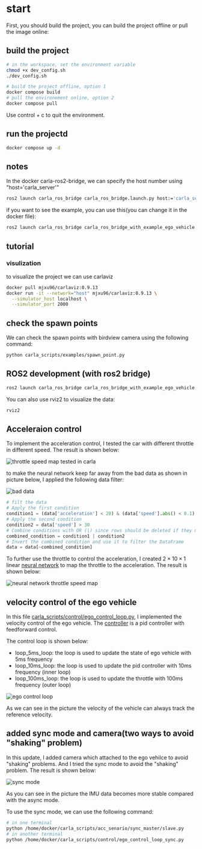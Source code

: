 # start

First, you should build the project, you can build the project offline or pull the image online:

## build the project

```bash
# in the workspace, set the environment variable
chmod +x dev_config.sh
./dev_config.sh

# build the project offline, option 1
docker compose build
# pull the environement online, option 2
docker compose pull
```

Use control + c to quit the environment.

## run the projectd

```bash
docker compose up -d
```

## notes

In the docker carla-ros2-bridge, we can specify the host number using "host='carla_server'"

```bash
ros2 launch carla_ros_bridge carla_ros_bridge.launch.py host:='carla_server'
```

if you want to see the example, you can use this(you can change it in the docker file):

```bash
ros2 launch carla_ros_bridge carla_ros_bridge_with_example_ego_vehicle.launch.py host:='carla_server'
```

## tutorial

### visulization

to visualize the project we can use carlaviz

```bash
docker pull mjxu96/carlaviz:0.9.13
docker run -it --network="host" mjxu96/carlaviz:0.9.13 \
  --simulator_host localhost \
  --simulator_port 2000
```

## check the spawn points

We can check the spawn points with birdview camera using the following command:

```bash
python carla_scripts/examples/spawn_point.py
```

## ROS2 development (with ros2 bridge)

```bash
ros2 launch carla_ros_bridge carla_ros_bridge_with_example_ego_vehicle.launch.py host:=carla_server
```

You can also use rviz2 to visualize the data:

```bash
rviz2
```

## Acceleraion control

To implement the acceleration control, I tested the car with different throttle in different speed. The result is shown below:

![throttle speed map tested in carla](./pictures/speed%20throttle%20acc%20tested%20in%20carla.png)

to make the neural network keep far away from the bad data as shown in picture below, I applied the following data filter:

![bad data](./pictures/Accel%20Throttle%20Speed%20map%20filtered.png)

```python
# filt the data
# Apply the first condition
condition1 = (data['acceleration'] < 20) & (data['speed'].abs() < 0.1)
# Apply the second condition
condition2 = data['speed'] > 30
# Combine conditions with OR (|) since rows should be deleted if they meet either condition
combined_condition = condition1 | condition2
# Invert the combined condition and use it to filter the DataFrame
data = data[~combined_condition]
```

To further use the throttle to control the acceleration, I created $2 \times10 \times 1$ linear [neural network](https://github.com/Mafumaful/Carla_ROS2/blob/main/carla_scripts/neural/model.py) to map the throttle to the acceleration. The result is shown below:

![neural network throttle speed map](./pictures/Accel%20Throttle%20Speed%20map.png)

## velocity control of the ego vehicle

In this file [carla_scripts/control/ego_control_loop.py](https://github.com/Mafumaful/Carla_ROS2/blob/main/carla_scripts/control/ego_control_loop.py), I implemented the velocity control of the ego vehicle. The [controller](https://github.com/Mafumaful/Carla_ROS2/blob/main/carla_scripts/acc_senario/utils/controller.py) is a pid controller with feedforward control.

The control loop is shown below:

+ loop_5ms_loop: the loop is used to update the state of ego vehicle with 5ms frequency
+ loop_10ms_loop: the loop is used to update the pid controller with 10ms frequency (inner loop)
+ loop_100ms_loop: the loop is used to update the throttle with 100ms frequency (outer loop)

![ego control loop](./pictures/velocity%20pid%20feedforward%20control.png)

As we can see in the picture the velocity of the vehicle can always track the reference velocity.

## added sync mode and camera(two ways to avoid "shaking" problem)

In this update, I added camera which attached to the ego vehilce to avoid "shaking" problems. And I tried the sync mode to avoid the "shaking" problem. The result is shown below:

![sync mode](./pictures/sync%20mode%20plot.png)

As you can see in the picture the IMU data becomes more stable compared with the async mode.

To use the sync mode, we can use the following command:

```bash
# in one terminal
python /home/docker/carla_scripts/acc_senario/sync_master/slave.py
# in another terminal
python /home/docker/carla_scripts/control/ego_control_loop_sync.py
```
